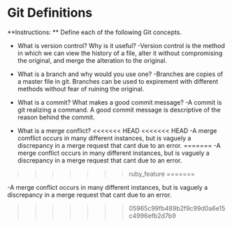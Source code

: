# Git Definitions

**Instructions: ** Define each of the following Git concepts.

* What is version control?  Why is it useful? 
-Version control is the method in which we can view the history of a file, alter it without compromising the original, and merge the alteration to the original.

* What is a branch and why would you use one?
-Branches are copies of a master file in git. Branches can be used to expirement with different methods without fear of ruining the original.

* What is a commit? What makes a good commit message?
-A commit is git realizing a command. A good commit message is descriptive of the reason behind the commit. 

* What is a merge conflict?
<<<<<<< HEAD
<<<<<<< HEAD
-A merge comflict occurs in many different instances, but is vaguely a discrepancy in a merge request that cant due to an error. 
=======
-A merge conflict occurs in many different instances, but is vaguely a discrepancy in a merge request that cant due to an error.
>>>>>>> ruby_feature
=======

-A merge conflict occurs in many different instances, but is vaguely a discrepancy in a merge request that cant due to an error.

>>>>>>> 05965c99fb489b2f9c99d0a6e15c4996efb2d7b9
